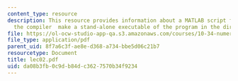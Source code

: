 ```yaml
---
content_type: resource
description: This resource provides information about a MATLAB script file tat calls
  the compiler  make a stand-alone executable of the program in the directory.
file: https://ol-ocw-studio-app-qa.s3.amazonaws.com/courses/10-34-numerical-methods-applied-to-chemical-engineering-fall-2005/da08b3fb0c9db84dc3627570b34f9234_lec02.pdf
file_type: application/pdf
parent_uid: 8f7a6c3f-ae8e-d368-a734-bbe5d06c21b7
resourcetype: Document
title: lec02.pdf
uid: da08b3fb-0c9d-b84d-c362-7570b34f9234
---
```

